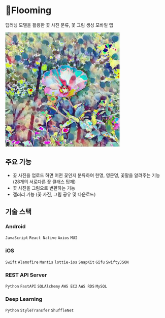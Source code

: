 # 🥀Flooming
딥러닝 모델을 활용한 꽃 사진 분류, 꽃 그림 생성 모바일 앱

<img src="/sample_picture.jpg">

## 주요 기능
- 꽃 사진을 업로드 하면 어떤 꽃인지 분류하여 한명, 영문명, 꽃말을 알려주는 기능 (28개의 서로다른 꽃 클래스 탑재)
- 꽃 사진을 그림으로 변환하는 기능
- 갤러리 기능 (꽃 사진, 그림 공유 및 다운로드)

## 기술 스택
### Android
```JavaScript``` ```React Native``` ```Axios``` ```MUI```

### iOS
```Swift``` ```Alamofire``` ```Mantis``` ```lottie-ios``` ```SnapKit``` ```Gifu``` ```SwiftyJSON```

### REST API Server
```Python``` ```FastAPI``` ```SQLAlchemy``` ```AWS EC2``` ```AWS RDS``` ```MySQL```

### Deep Learning
```Python``` ```StyleTransfer``` ```ShuffleNet```
